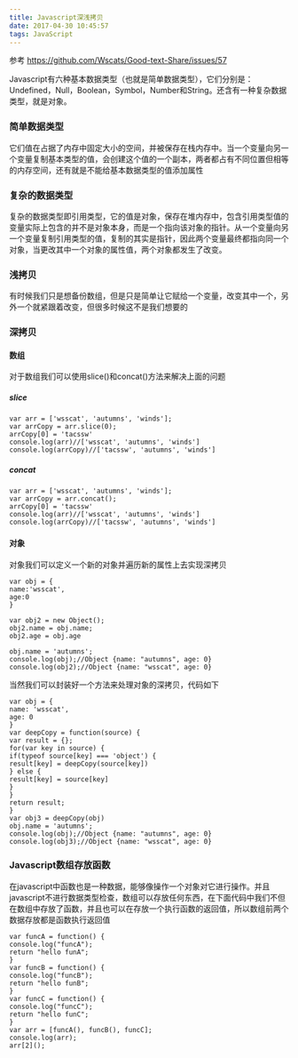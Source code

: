 ```yaml
---
title: Javascript深浅拷贝
date: 2017-04-30 10:45:57
tags: JavaScript
---
```

参考 https://github.com/Wscats/Good-text-Share/issues/57

Javascript有六种基本数据类型（也就是简单数据类型），它们分别是：Undefined，Null，Boolean，Symbol，Number和String。还含有一种复杂数据类型，就是对象。

### 简单数据类型
它们值在占据了内存中固定大小的空间，并被保存在栈内存中。当一个变量向另一个变量复制基本类型的值，会创建这个值的一个副本，两者都占有不同位置但相等的内存空间，还有就是不能给基本数据类型的值添加属性

### 复杂的数据类型
复杂的数据类型即引用类型，它的值是对象，保存在堆内存中，包含引用类型值的变量实际上包含的并不是对象本身，而是一个指向该对象的指针。从一个变量向另一个变量复制引用类型的值，复制的其实是指针，因此两个变量最终都指向同一个对象，当更改其中一个对象的属性值，两个对象都发生了改变。

### 浅拷贝
有时候我们只是想备份数组，但是只是简单让它赋给一个变量，改变其中一个，另外一个就紧跟着改变，但很多时候这不是我们想要的

### 深拷贝
#### 数组
对于数组我们可以使用slice()和concat()方法来解决上面的问题
##### slice
```
var arr = ['wsscat', 'autumns', 'winds'];
var arrCopy = arr.slice(0);
arrCopy[0] = 'tacssw'
console.log(arr)//['wsscat', 'autumns', 'winds']
console.log(arrCopy)//['tacssw', 'autumns', 'winds']
```
##### concat
```
var arr = ['wsscat', 'autumns', 'winds'];
var arrCopy = arr.concat();
arrCopy[0] = 'tacssw'
console.log(arr)//['wsscat', 'autumns', 'winds']
console.log(arrCopy)//['tacssw', 'autumns', 'winds']
```
#### 对象
对象我们可以定义一个新的对象并遍历新的属性上去实现深拷贝
```
var obj = {
name:'wsscat',
age:0
}

var obj2 = new Object();
obj2.name = obj.name;
obj2.age = obj.age

obj.name = 'autumns';
console.log(obj);//Object {name: "autumns", age: 0}
console.log(obj2);//Object {name: "wsscat", age: 0}
```
当然我们可以封装好一个方法来处理对象的深拷贝，代码如下
```
var obj = {
name: 'wsscat',
age: 0
}
var deepCopy = function(source) {
var result = {};
for(var key in source) {
if(typeof source[key] === 'object') {
result[key] = deepCopy(source[key])
} else {
result[key] = source[key]
}
}
return result;
}
var obj3 = deepCopy(obj)
obj.name = 'autumns';
console.log(obj);//Object {name: "autumns", age: 0}
console.log(obj3);//Object {name: "wsscat", age: 0}
```

### Javascript数组存放函数
在javascript中函数也是一种数据，能够像操作一个对象对它进行操作。并且javascript不进行数据类型检查，数组可以存放任何东西，在下面代码中我们不但在数组中存放了函数，并且也可以在存放一个执行函数的返回值，所以数组前两个数据存放都是函数执行返回值
```
var funcA = function() {
console.log("funcA");
return "hello funA";
}
var funcB = function() {
console.log("funcB");
return "hello funB";
}
var funcC = function() {
console.log("funcC");
return "hello funC";
}
var arr = [funcA(), funcB(), funcC];
console.log(arr);
arr[2]();
```
